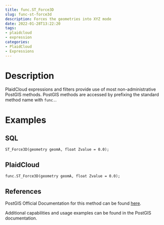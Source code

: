```yaml
---
title: func.ST_Force3D
slug: func-st-force3d
description: Forces the geometries into XYZ mode
date: 2022-01-28T13:22:20
tags:
- plaidcloud
- expression
categories:
- PlaidCloud
- Expressions
---
```



# Description


PlaidCloud expressions and filters provide use of most non-administrative PostGIS methods. PostGIS methods are accessed by prefixing the standard method name with `func.`.



# Examples


## SQL



```
ST_Force3D(geometry geomA, float Zvalue = 0.0);
```


## PlaidCloud



```
func.ST_Force3D(geometry geomA, float Zvalue = 0.0);
```


## References


PostGIS Official Documentation for this method can be found [here](https://postgis.net/docs/manual-3.1/ST_Force_3D.html).



Additional capabilities and usage examples can be found in the PostGIS documentation.


